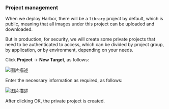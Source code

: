 ### Project management

When we deploy Harbor, there will be a `library` project by default, which is public, meaning that all images under this project can be uploaded and downloaded.

But in production, for security, we will create some private projects that need to be authenticated to access, which can be divided by project group, by application, or by environment, depending on your needs.

Click **Project** -> **New Target**, as follows:

![图片描述](https://doc.shiyanlou.com/courses/10022/2123746/0480b8ab5f84a4b701c497ccd34ba45b-0/wm)

Enter the necessary information as required, as follows:

![图片描述](https://doc.shiyanlou.com/courses/10022/2123746/fc14742055b768b48b2b713f02d6f6ae-0/wm)

After clicking OK, the private project is created.
